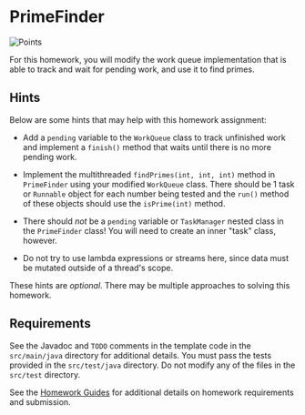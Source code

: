 PrimeFinder
=================================================

![Points](../../blob/badges/points.svg)

For this homework, you will modify the work queue implementation that is able to track and wait for pending work, and use it to find primes.

## Hints ##

Below are some hints that may help with this homework assignment:

  - Add a `pending` variable to the `WorkQueue` class to track unfinished work and implement a `finish()` method that waits until there is no more pending work.

  - Implement the multithreaded `findPrimes(int, int, int)` method in `PrimeFinder` using your modified `WorkQueue` class. There should be 1 task or `Runnable` object for each number being tested and the `run()` method of these objects should use the `isPrime(int)` method.

  - There should *not* be a `pending` variable or `TaskManager` nested class in the `PrimeFinder` class! You will need to create an inner "task" class, however.

  - Do not try to use lambda expressions or streams here, since data must be mutated outside of a thread's scope.

These hints are *optional*. There may be multiple approaches to solving this homework.

## Requirements ##

See the Javadoc and `TODO` comments in the template code in the `src/main/java` directory for additional details. You must pass the tests provided in the `src/test/java` directory. Do not modify any of the files in the `src/test` directory.

See the [Homework Guides](https://usf-cs272-fall2021.github.io/guides/homework/) for additional details on homework requirements and submission.
